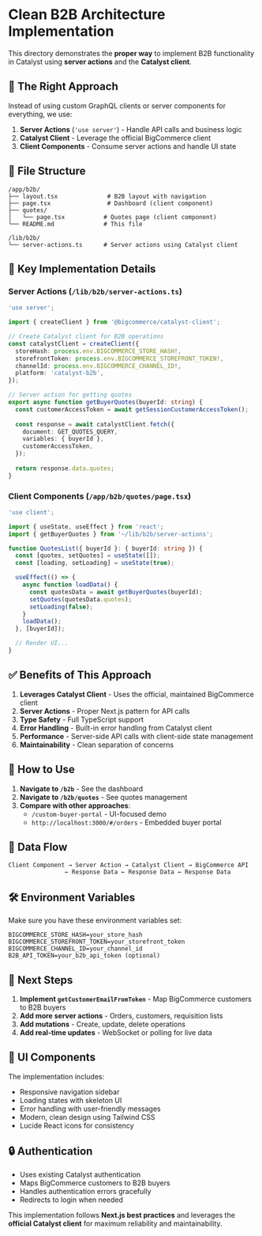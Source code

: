 # Clean B2B Architecture Implementation

This directory demonstrates the **proper way** to implement B2B functionality in Catalyst using **server actions** and the **Catalyst client**.

## 🎯 **The Right Approach**

Instead of using custom GraphQL clients or server components for everything, we use:

1. **Server Actions** (`'use server'`) - Handle API calls and business logic
2. **Catalyst Client** - Leverage the official BigCommerce client
3. **Client Components** - Consume server actions and handle UI state

## 📁 **File Structure**

```
/app/b2b/
├── layout.tsx              # B2B layout with navigation
├── page.tsx                # Dashboard (client component)
├── quotes/
│   └── page.tsx           # Quotes page (client component)
└── README.md              # This file

/lib/b2b/
└── server-actions.ts      # Server actions using Catalyst client
```

## 🔧 **Key Implementation Details**

### **Server Actions** (`/lib/b2b/server-actions.ts`)

```typescript
'use server';

import { createClient } from '@bigcommerce/catalyst-client';

// Create Catalyst client for B2B operations
const catalystClient = createClient({
  storeHash: process.env.BIGCOMMERCE_STORE_HASH!,
  storefrontToken: process.env.BIGCOMMERCE_STOREFRONT_TOKEN!,
  channelId: process.env.BIGCOMMERCE_CHANNEL_ID!,
  platform: 'catalyst-b2b',
});

// Server action for getting quotes
export async function getBuyerQuotes(buyerId: string) {
  const customerAccessToken = await getSessionCustomerAccessToken();
  
  const response = await catalystClient.fetch({
    document: GET_QUOTES_QUERY,
    variables: { buyerId },
    customerAccessToken,
  });
  
  return response.data.quotes;
}
```

### **Client Components** (`/app/b2b/quotes/page.tsx`)

```typescript
'use client';

import { useState, useEffect } from 'react';
import { getBuyerQuotes } from '~/lib/b2b/server-actions';

function QuotesList({ buyerId }: { buyerId: string }) {
  const [quotes, setQuotes] = useState([]);
  const [loading, setLoading] = useState(true);

  useEffect(() => {
    async function loadData() {
      const quotesData = await getBuyerQuotes(buyerId);
      setQuotes(quotesData.quotes);
      setLoading(false);
    }
    loadData();
  }, [buyerId]);

  // Render UI...
}
```

## ✅ **Benefits of This Approach**

1. **Leverages Catalyst Client** - Uses the official, maintained BigCommerce client
2. **Server Actions** - Proper Next.js pattern for API calls
3. **Type Safety** - Full TypeScript support
4. **Error Handling** - Built-in error handling from Catalyst client
5. **Performance** - Server-side API calls with client-side state management
6. **Maintainability** - Clean separation of concerns

## 🚀 **How to Use**

1. **Navigate to `/b2b`** - See the dashboard
2. **Navigate to `/b2b/quotes`** - See quotes management
3. **Compare with other approaches**:
   - `/custom-buyer-portal` - UI-focused demo
   - `http://localhost:3000/#/orders` - Embedded buyer portal

## 🔄 **Data Flow**

```
Client Component → Server Action → Catalyst Client → BigCommerce API
                ← Response Data ← Response Data ← Response Data
```

## 🛠 **Environment Variables**

Make sure you have these environment variables set:

```env
BIGCOMMERCE_STORE_HASH=your_store_hash
BIGCOMMERCE_STOREFRONT_TOKEN=your_storefront_token
BIGCOMMERCE_CHANNEL_ID=your_channel_id
B2B_API_TOKEN=your_b2b_api_token (optional)
```

## 📝 **Next Steps**

1. **Implement `getCustomerEmailFromToken`** - Map BigCommerce customers to B2B buyers
2. **Add more server actions** - Orders, customers, requisition lists
3. **Add mutations** - Create, update, delete operations
4. **Add real-time updates** - WebSocket or polling for live data

## 🎨 **UI Components**

The implementation includes:
- Responsive navigation sidebar
- Loading states with skeleton UI
- Error handling with user-friendly messages
- Modern, clean design using Tailwind CSS
- Lucide React icons for consistency

## 🔒 **Authentication**

- Uses existing Catalyst authentication
- Maps BigCommerce customers to B2B buyers
- Handles authentication errors gracefully
- Redirects to login when needed

This implementation follows **Next.js best practices** and leverages the **official Catalyst client** for maximum reliability and maintainability. 